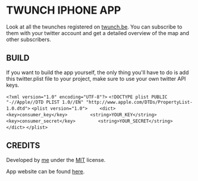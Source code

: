 TWUNCH IPHONE APP
=================

Look at all the twunches registered on [twunch.be](http://www.twunch.be/). You can subscribe to them with your twitter account and get a detailed overview of the map and other subscribers.

BUILD
-----

If you want to build the app yourself, the only thing you'll have to do is add this twitter.plist file to your project, make sure to use your own twitter API keys.

`<?xml version="1.0" encoding="UTF-8"?>`
`<!DOCTYPE plist PUBLIC "-//Apple//DTD PLIST 1.0//EN" "http://www.apple.com/DTDs/PropertyList-1.0.dtd">`
`<plist version="1.0">`
`    <dict>`
`        <key>consumer_key</key>`
`        <string>YOUR_KEY</string>`
`        <key>consumer_secret</key>`
`        <string>YOUR_SECRET</string>`
`    </dict>`
`</plist>`

CREDITS
-------

Developed by [me](http://www.fousa.be/) under the [MIT](http://creativecommons.org/licenses/MIT/) license.

App website can be found [here](http://fousa.github.com/twunch).
